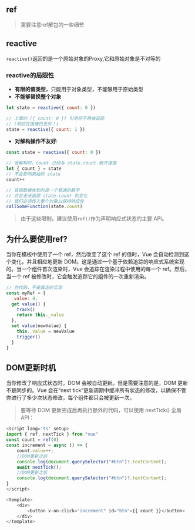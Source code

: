 ## ref
> 需要注意ref解包的一些细节
## reactive
`reactive()`返回的是一个原始对象的Proxy,它和原始对象是不对等的
### reactive的局限性
- **有限的值类型**，只能用于对象类型，不能够用于原始类型
- **不能够替换整个对象**
```javascript
let state = reactive({ count: 0 })

// 上面的 ({ count: 0 }) 引用将不再被追踪
// (响应性连接已丢失！)
state = reactive({ count: 1 })
```
- **对解构操作不友好**:
```javascript
const state = reactive({ count: 0 })

// 当解构时，count 已经与 state.count 断开连接
let { count } = state
// 不会影响原始的 state
count++

// 该函数接收到的是一个普通的数字
// 并且无法追踪 state.count 的变化
// 我们必须传入整个对象以保持响应性
callSomeFunction(state.count)
```
> 由于这些限制，建议使用`ref()`作为声明响应式状态的主要 API。
## 为什么要使用ref?
当你在模板中使用了一个 ref，然后改变了这个 ref 的值时，Vue 会自动检测到这个变化，并且相应地更新 DOM。这是通过一个基于依赖追踪的响应式系统实现的。当一个组件首次渲染时，Vue 会追踪在渲染过程中使用的每一个 ref。然后，当一个 ref 被修改时，它会触发追踪它的组件的一次重新渲染。
```javascript
// 伪代码，不是真正的实现
const myRef = {
  _value: 0,
  get value() {
    track()
    return this._value
  },
  set value(newValue) {
    this._value = newValue
    trigger()
  }
}
```
## DOM更新时机
当你修改了响应式状态时，DOM 会被自动更新。但是需要注意的是，DOM 更新不是同步的。Vue 会在“next tick”更新周期中缓冲所有状态的修改，以确保不管你进行了多少次状态修改，每个组件都只会被更新一次。
> 要等待 DOM 更新完成后再执行额外的代码，可以使用 nextTick() 全局 API：
```javascript
<script lang='ts' setup>
import { ref, nextTick } from "vue"
const count = ref(0)
const increment = async () => {
	count.value++;
	//DOM更新之前
	console.log(document.querySelector("#btn")?.textContent);
	await nextTick();
	//DOM更新之后
	console.log(document.querySelector("#btn")?.textContent);
}
</script>

<template>
	<div>
		<button v-on:click="increment" id="btn">{{ count }}</button>
	</div>
</template>
```